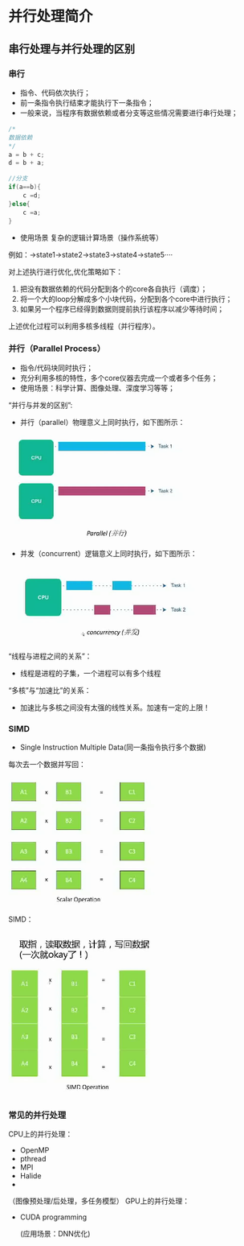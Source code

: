 # 并行处理简介

## 串行处理与并行处理的区别
### 串行
- 指令、代码依次执行；
- 前一条指令执行结束才能执行下一条指令；
- 一般来说，当程序有数据依赖或者分支等这些情况需要进行串行处理；

```C++
/*
数据依赖
*/
a = b + c;
d = b + a;
```
```C++
//分支
if(a==b){
    c =d;
}else{
    c =a;
}

```
- 使用场景
  复杂的逻辑计算场景（操作系统等）

例如：->state1->state2->state3->state4->state5····

对上述执行进行优化,优化策略如下：

1. 把没有数据依赖的代码分配到各个的core各自执行（调度）；
2. 将一个大的loop分解成多个小块代码，分配到各个core中进行执行；
3. 如果另一个程序已经得到数据则提前执行该程序以减少等待时间；

上述优化过程可以利用多核多线程（并行程序）。

### 并行（Parallel Process）

- 指令/代码块同时执行；
- 充分利用多核的特性，多个core仪器去完成一个或者多个任务；
- 使用场景：科学计算、图像处理、深度学习等等；
  
“并行与并发的区别”:

- 并行（parallel）物理意义上同时执行，如下图所示：
  
![avatar](../assets/并行.png)

- 并发（concurrent）逻辑意义上同时执行，如下图所示：

![avatar](../assets/并发.png)

“线程与进程之间的关系”：
- 线程是进程的子集，一个进程可以有多个线程

“多核”与“加速比”的关系：
- 加速比与多核之间没有太强的线性关系。加速有一定的上限！

### SIMD
- Single Instruction Multiple Data(同一条指令执行多个数据)

每次去一个数据并写回：

![avatar](../assets/单次数据取出.png)

SIMD：

![avatar](../assets/SIMD.png)

### 常见的并行处理

CPU上的并行处理：
- OpenMP
- pthread
- MPI
- Halide
- 
（图像预处理/后处理，多任务模型）
GPU上的并行处理：

- CUDA programming
  
  (应用场景：DNN优化)




